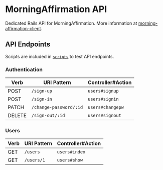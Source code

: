# MorningAffirmation API

Dedicated Rails API for MorningAffirmation. More information at [morning-affirmation-client](https://github.com/kopius/morning-affirmation-client).

## API Endpoints

Scripts are included in [`scripts`](scripts) to test API endpoints.

### Authentication

| Verb   | URI Pattern            | Controller#Action |
|--------|------------------------|-------------------|
| POST   | `/sign-up`             | `users#signup`    |
| POST   | `/sign-in`             | `users#signin`    |
| PATCH  | `/change-password/:id` | `users#changepw`  |
| DELETE | `/sign-out/:id`        | `users#signout`   |

### Users

| Verb | URI Pattern | Controller#Action |
|------|-------------|-------------------|
| GET  | `/users`    | `users#index`     |
| GET  | `/users/1`  | `users#show`      |
